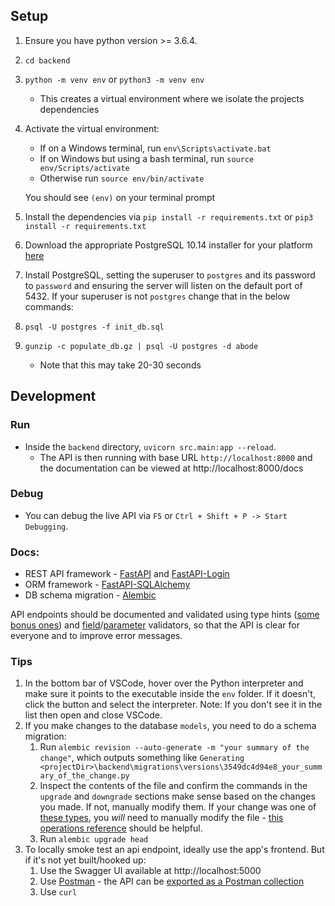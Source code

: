 ## Setup

1. Ensure you have python version >= 3.6.4.
2. `cd backend`
3. `python -m venv env` or `python3 -m venv env`
    - This creates a virtual environment where we isolate the projects dependencies
4. Activate the virtual environment:

    - If on a Windows terminal, run `env\Scripts\activate.bat`
    - If on Windows but using a bash terminal, run `source env/Scripts/activate`
    - Otherwise run `source env/bin/activate`

    You should see `(env)` on your terminal prompt

5. Install the dependencies via `pip install -r requirements.txt` or `pip3 install -r requirements.txt`
6. Download the appropriate PostgreSQL 10.14 installer for your platform [here](https://www.enterprisedb.com/downloads/postgres-postgresql-downloads)
7. Install PostgreSQL, setting the superuser to `postgres` and its password to `password` and ensuring the server will listen on the default port of 5432.
   If your superuser is not `postgres` change that in the below commands:
8. `psql -U postgres -f init_db.sql`
9. `gunzip -c populate_db.gz | psql -U postgres -d abode`
    - Note that this may take 20-30 seconds

## Development

### Run

-   Inside the `backend` directory, `uvicorn src.main:app --reload`.
    -   The API is then running with base URL `http://localhost:8000` and the documentation can be viewed at http://localhost:8000/docs

### Debug

-   You can debug the live API via `F5` or `Ctrl + Shift + P -> Start Debugging`.

### Docs:

-   REST API framework - [FastAPI](https://fastapi.tiangolo.com/) and [FastAPI-Login](https://github.com/MushroomMaula/fastapi_login)
-   ORM framework - [FastAPI-SQLAlchemy](https://flask-sqlalchemy.palletsprojects.com/en/2.x/)
-   DB schema migration - [Alembic](https://alembic.sqlalchemy.org/en/latest/tutorial.html)

API endpoints should be documented and validated using type hints ([some bonus ones](https://pydantic-docs.helpmanual.io/usage/types/#pydantic-types)) and [field](https://fastapi.tiangolo.com/tutorial/body-fields/#declare-model-attributes)/[parameter](https://fastapi.tiangolo.com/tutorial/query-params-str-validations/) validators, so that the API is clear for everyone and to improve error messages.

### Tips

1. In the bottom bar of VSCode, hover over the Python interpreter and make sure it points to the executable inside the `env` folder. If it doesn't, click the button and select the interpreter. Note: If you don't see it in the list then open and close VSCode.
2. If you make changes to the database `models`, you need to do a schema migration:
    1. Run `alembic revision --auto-generate -m "your summary of the change"`, which outputs something like `Generating <projectDir>\backend\migrations\versions\3549dc4d94e8_your_summary_of_the_change.py`
    2. Inspect the contents of the file and confirm the commands in the `upgrade` and `downgrade` sections make sense based on the changes you made. If not, manually modify them. If your change was one of [these types](https://alembic.sqlalchemy.org/en/latest/autogenerate.html#what-does-autogenerate-detect-and-what-does-it-not-detect), you _will_ need to manually modify the file - [this operations reference](https://alembic.sqlalchemy.org/en/latest/ops.html) should be helpful.
    3. Run `alembic upgrade head`
3. To locally smoke test an api endpoint, ideally use the app's frontend. But if it's not yet built/hooked up:
    1. Use the Swagger UI available at http://localhost:5000
    2. Use [Postman](https://www.postman.com/downloads/) - the API can be [exported as a Postman collection](https://flask-restx.readthedocs.io/en/latest/postman.html)
    3. Use `curl`
